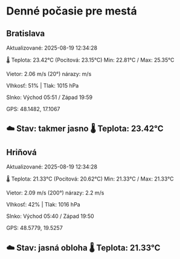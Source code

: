 ﻿# Denné počasie pre mestá

## Bratislava
Aktualizované: 2025-08-19 12:34:28

🌡️ Teplota: 23.42°C 
(Pocitová: 23.15°C)
Min: 22.81°C / Max: 25.35°C

Vietor: 2.06 m/s    (20°) 
nárazy:  m/s

Vlhkosť: 51% | Tlak: 1015 hPa

Slnko: Východ 05:51 / Západ 19:59

GPS: 48.1482, 17.1067

☁️ Stav: takmer jasno        🌡️ Teplota: 23.42°C
---

## Hriňová
Aktualizované: 2025-08-19 12:34:28

🌡️ Teplota: 21.33°C 
(Pocitová: 20.62°C)
Min: 21.33°C / Max: 21.33°C

Vietor: 2.09 m/s (200°)
nárazy: 2.2 m/s

Vlhkosť: 42% | Tlak: 1016 hPa

Slnko: Východ 05:40 / Západ 19:50

GPS: 48.5779, 19.5257

☁️ Stav: jasná obloha        🌡️ Teplota: 21.33°C
---
